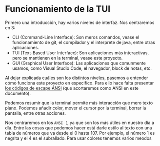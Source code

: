 # Funcionamiento de la TUI

Primero una introducción, hay varios niveles de interfaz. Nos centraremos en 3:
- CLI (Command-Line Interface): Son meros comandos, vease el funcionamiento de git, el compilador y el interprete de java, entre otras aplicaciones.
- TUI (Text-Based User Interface): Son aplicaciones más interactivas, pero se mantienen en la terminal, vease este proyecto.
- GUI (Graphical User Interface): Las aplicaciones que comunmente usamos, como Visual Studio Code, el navegador, block de notas, etc.

Al dejar explicada cuáles son los distintos niveles, pasemos a entender cómo funciona este proyecto en especifico.
Para ello hace falta presentar [los códigos de escape ANSI](https://es.wikipedia.org/wiki/C%C3%B3digo_escape_ANSI) (que acortaremos como ANSI en este documento).

Podemos resumir que la terminal permite más interacción que mero texto plano. Podemos añadir color, mover el cursor por la terminal, borrar la pantalla, entre otras acciones.

Nos centraremos en los `ANSI [`, ya que son los más útiles en nuestro día a día.
Entre las cosas que podemos hacer está darle estilo al texto con una tabla de números que va desde el 0 hasta 107. Por ejemplo, el número 1 es negrita y el 4 es el subrallado. Para usar colores tenemos varios meodos